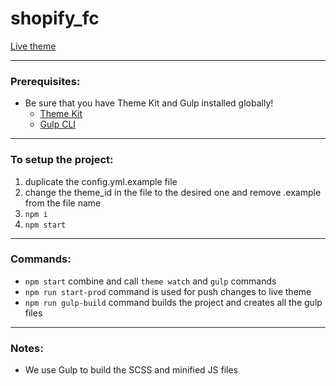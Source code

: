 # shopify_fc
[Live theme](https://www.shopflavcity.com/)

***

### Prerequisites:

- Be sure that you have Theme Kit and Gulp installed globally!
  + [Theme Kit](https://shopify.dev/tools/theme-kit/getting-started#step-1-install-theme-kit)
  + [Gulp CLI](https://gulpjs.com/docs/en/getting-started/quick-start#install-the-gulp-command-line-utility)

***

### To setup the project:

1. duplicate the config.yml.example file
2. change the theme_id in the file to the desired one and remove .example from the file name
3. ```npm i```
4. ```npm start```

***

### Commands:

- ```npm start``` combine and call ```theme watch``` and ```gulp``` commands
- ```npm run start-prod``` command is used for push changes to live theme
- ```npm run gulp-build``` command builds the project and creates all the gulp files

***

### Notes:

- We use Gulp to build the SCSS and minified JS files